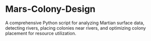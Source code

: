 # Mars-Colony-Design
A comprehensive Python script for analyzing Martian surface data, detecting rivers, placing colonies near rivers, and optimizing colony placement for resource utilization.
